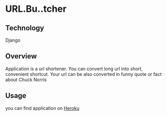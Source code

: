 # URL.Bu..tcher

## Technology
Django

## Overview

Application is a url shortener. You can convert long url into short, convenient shortcut.
Your url can be also converted in funny quote or fact about Chuck Norris

## Usage
you can find application on [Heroku](urlbutcher.heroku.com)
